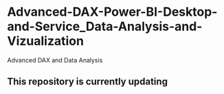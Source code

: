 # Advanced-DAX-Power-BI-Desktop-and-Service_Data-Analysis-and-Vizualization
Advanced DAX and Data Analysis

## This repository is currently updating
